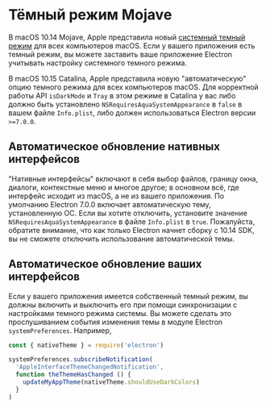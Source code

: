 # Тёмный режим Mojave

В macOS 10.14 Mojave, Apple представила новый [системный темный режим](https://developer.apple.com/design/human-interface-guidelines/macos/visual-design/dark-mode/) для всех компьютеров macOS. Если у вашего приложения есть темный режим, вы можете заставить ваше приложение Electron учитывать настройку системного темного режима.

В macOS 10.15 Catalina, Apple представила новую "автоматическую" опцию темного режима для всех компьютеров macOS. Для корректной работы API `isDarkMode` и `Tray` в этом режиме в Catalina у вас либо должно быть установлено `NSRequiresAquaSystemAppearance` в `false` в вашем файле `Info.plist`, либо должен использоваться Electron версии `>=7.0.0`.

## Автоматическое обновление нативных интерфейсов

"Нативные интерфейсы" включают в себя выбор файлов, границу окна, диалоги, контекстные меню и многое другое; в основном всё, где интерфейс исходит из macOS, а не из вашего приложения. По умолчанию Electron 7.0.0 включает автоматическую тему, установленную ОС. Если вы хотите отключить, установите значение `NSRequiresAquaSystemAppearance` в файле `Info.plist` в `true`. Пожалуйста, обратите внимание, что как только Electron начнет сборку с 10.14 SDK, вы не сможете отключить использование автоматической темы.

## Автоматическое обновление ваших интерфейсов

Если у вашего приложения имеется собственный темный режим, вы должны включить и выключить его при помощи синхронизации с настройками темного режима системы. Вы можете сделать это прослушиванием события изменения темы в модуле Electron `systemPreferences`. Например,

```js
const { nativeTheme } = require('electron')

systemPreferences.subscribeNotification(
  'AppleInterfaceThemeChangedNotification',
  function theThemeHasChanged () {
    updateMyAppTheme(nativeTheme.shouldUseDarkColors)
  }
)
```